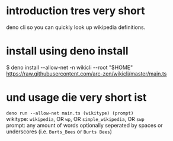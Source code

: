 # introduction tres very short

deno cli so you can quickly look up wikipedia definitions.

# install using deno install

$ deno install --allow-net -n wikicli --root "$HOME" https://raw.githubusercontent.com/arc-zen/wikicli/master/main.ts

# und usage die very short ist

`deno run --allow-net main.ts (wikitype) (prompt)`<br> wikitype: `wikipedia`, OR `wp`, OR `simple_wikipedia`, OR `swp`<br> prompt: any amount of words optionally seperated by spaces or underscores (i.e. `Burts_Bees` or `Burts Bees`)<br>
